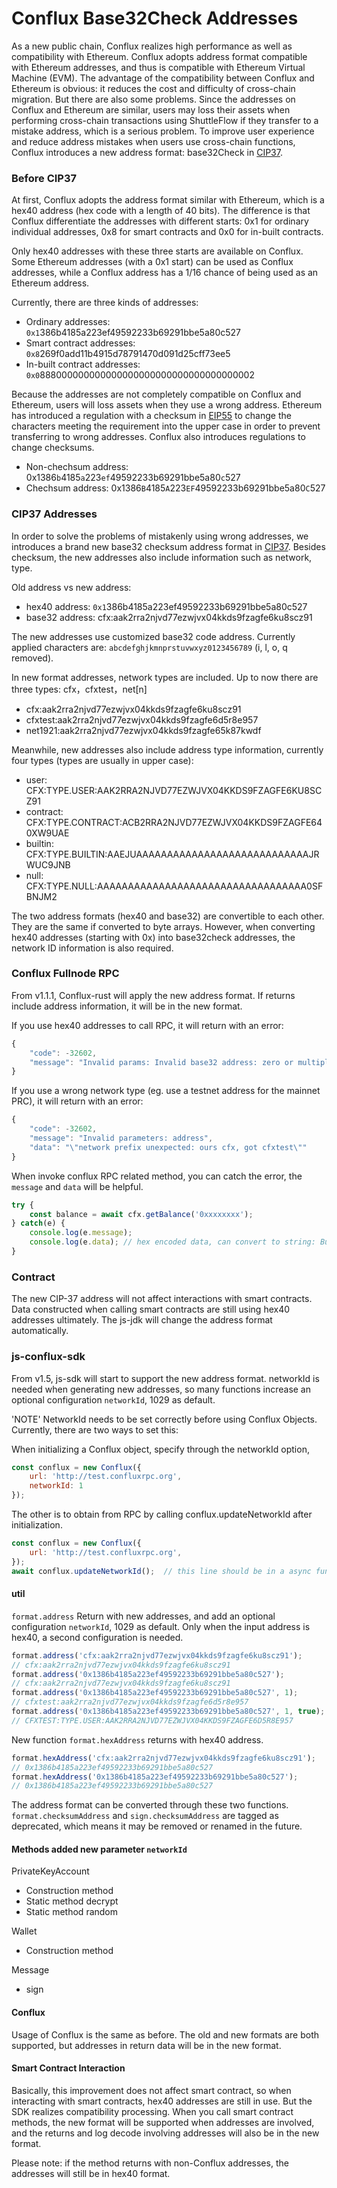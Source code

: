 Conflux Base32Check Addresses
===
As a new public chain, Conflux realizes high performance as well as compatibility with Ethereum. Conflux adopts address format compatible with Ethereum addresses, and thus is compatible with Ethereum Virtual Machine (EVM).
The advantage of the compatibility between Conflux and Ethereum is obvious:  it reduces the cost and difficulty of cross-chain migration. But there are also some problems. Since the addresses on Conflux and Ethereum are similar, users may loss their assets when performing cross-chain transactions using ShuttleFlow if they transfer to a mistake address, which is a serious problem. To improve user experience and reduce address mistakes when users use cross-chain functions, Conflux introduces a new address format: base32Check in [CIP37](https://github.com/Conflux-Chain/CIPs/blob/master/CIPs/cip-37.md).

### Before CIP37
At first, Conflux adopts the address format similar with Ethereum, which is a hex40 address (hex code with a length of 40 bits). The difference is that Conflux differentiate the addresses with different starts: 0x1 for ordinary individual addresses, 0x8 for smart contracts and 0x0 for in-built contracts.

Only hex40 addresses with these three starts are available on Conflux. Some Ethereum addresses (with a 0x1 start) can be used as Conflux addresses, while a Conflux address has a 1/16 chance of being used as an Ethereum address.

Currently, there are three kinds of addresses:

* Ordinary addresses: `0x1`386b4185a223ef49592233b69291bbe5a80c527
* Smart contract addresses: `0x8`269f0add11b4915d78791470d091d25cff73ee5
* In-built contract addresses: `0x0`888000000000000000000000000000000000002

Because the addresses are not completely compatible on Conflux and Ethereum, users will loss assets when they use a wrong address. Ethereum has introduced a regulation with a checksum in [EIP55](https://github.com/ethereum/EIPs/blob/master/EIPS/eip-55.md) to change the characters meeting the requirement into the upper case in order to prevent transferring to wrong addresses. Conflux also introduces regulations to change checksums.

* Non-chechsum address: 0x1386`b`4185`a`223`ef`49592233b69291bbe5a80`c`527
* Chechsum address: 0x1386`B`4185`A`223`EF`49592233b69291bbe5a80`C`527


### CIP37 Addresses
In order to solve the problems of mistakenly using wrong addresses, we introduces a brand new base32 checksum address format in [CIP37](https://github.com/Conflux-Chain/CIPs/blob/master/CIPs/cip-37.md). Besides checksum, the new addresses also include information such as network, type.

Old address vs new address:

* hex40 address: `0x1`386b4185a223ef49592233b69291bbe5a80c527
* base32 address: cfx:aak2rra2njvd77ezwjvx04kkds9fzagfe6ku8scz91

The new addresses use customized base32 code address. Currently applied characters are: `abcdefghjkmnprstuvwxyz0123456789` (i, l, o, q removed).

In new format addresses, network types are included. Up to now there are three types: cfx，cfxtest，net[n]

* cfx:aak2rra2njvd77ezwjvx04kkds9fzagfe6ku8scz91
* cfxtest:aak2rra2njvd77ezwjvx04kkds9fzagfe6d5r8e957
* net1921:aak2rra2njvd77ezwjvx04kkds9fzagfe65k87kwdf

Meanwhile, new addresses also include address type information, currently four types (types are usually in upper case):

* user: CFX:TYPE.USER:AAK2RRA2NJVD77EZWJVX04KKDS9FZAGFE6KU8SCZ91
* contract: CFX:TYPE.CONTRACT:ACB2RRA2NJVD77EZWJVX04KKDS9FZAGFE640XW9UAE
* builtin: CFX:TYPE.BUILTIN:AAEJUAAAAAAAAAAAAAAAAAAAAAAAAAAAAJRWUC9JNB
* null: CFX:TYPE.NULL:AAAAAAAAAAAAAAAAAAAAAAAAAAAAAAAAAA0SFBNJM2

The two address formats (hex40 and base32) are convertible to each other. They are the same if converted to byte arrays. However, when converting hex40 addresses (starting with 0x) into base32check addresses, the network ID information is also required.

### Conflux Fullnode RPC
From v1.1.1, Conflux-rust will apply the new address format. If returns include address information, it will be in the new format.

If you use hex40 addresses to call RPC, it will return with an error:

```js
{
    "code": -32602,
    "message": "Invalid params: Invalid base32 address: zero or multiple prefixes."
}
```

If you use a wrong network type (eg. use a testnet address for the mainnet PRC), it will return with an error:

```js
{
    "code": -32602,
    "message": "Invalid parameters: address",
    "data": "\"network prefix unexpected: ours cfx, got cfxtest\""
}
```

When invoke conflux RPC related method, you can catch the error, the `message` and `data` will be helpful.

```js
try {
    const balance = await cfx.getBalance('0xxxxxxxx');
} catch(e) {
    console.log(e.message);
    console.log(e.data); // hex encoded data, can convert to string: Buffer.from(e.data, 'hex').toString()
}
```

### Contract
The new CIP-37 address will not affect interactions with smart contracts. Data constructed when calling smart contracts are still using hex40 addresses ultimately. The js-jdk will change the address format automatically. 

### js-conflux-sdk

From v1.5, js-sdk will start to support the new address format. networkId is needed when generating new addresses, so many functions increase an optional configuration `networkId`, 1029 as default. 

'NOTE' NetworkId needs to be set correctly before using Conflux Objects. Currently, there are two ways to set this:

When initializing a Conflux object, specify through the networkId option,
```js
const conflux = new Conflux({
    url: 'http://test.confluxrpc.org',
    networkId: 1
});
```
The other is to obtain from RPC by calling conflux.updateNetworkId after initialization.
```js
const conflux = new Conflux({
    url: 'http://test.confluxrpc.org',
});
await conflux.updateNetworkId();  // this line should be in a async function
```


#### util

`format.address` Return with new addresses, and add an optional configuration `networkId`, 1029 as default. Only when the input address is hex40, a second configuration is needed.

```js
format.address('cfx:aak2rra2njvd77ezwjvx04kkds9fzagfe6ku8scz91');
// cfx:aak2rra2njvd77ezwjvx04kkds9fzagfe6ku8scz91
format.address('0x1386b4185a223ef49592233b69291bbe5a80c527');
// cfx:aak2rra2njvd77ezwjvx04kkds9fzagfe6ku8scz91
format.address('0x1386b4185a223ef49592233b69291bbe5a80c527', 1);
// cfxtest:aak2rra2njvd77ezwjvx04kkds9fzagfe6d5r8e957
format.address('0x1386b4185a223ef49592233b69291bbe5a80c527', 1, true);
// CFXTEST:TYPE.USER:AAK2RRA2NJVD77EZWJVX04KKDS9FZAGFE6D5R8E957
```

New function `format.hexAddress` returns with hex40 address.

```js
format.hexAddress('cfx:aak2rra2njvd77ezwjvx04kkds9fzagfe6ku8scz91');
// 0x1386b4185a223ef49592233b69291bbe5a80c527
format.hexAddress('0x1386b4185a223ef49592233b69291bbe5a80c527');
// 0x1386b4185a223ef49592233b69291bbe5a80c527
```

The address format can be converted through these two functions.  
`format.checksumAddress` and `sign.checksumAddress` are tagged as deprecated, which means it may be removed or renamed in the future.


#### Methods added new parameter `networkId`

PrivateKeyAccount 
* Construction method
* Static method decrypt
* Static method random

Wallet 
* Construction method

Message
* sign


#### Conflux

Usage of Conflux is the same as before. The old and new formats are both supported, but addresses in return data will be in the new format.


#### Smart Contract Interaction
Basically, this improvement does not affect smart contract, so when interacting with smart contracts, hex40 addresses are still in use. 
But the SDK realizes compatibility processing. When you call smart contract methods, the new format will be supported when addresses are involved, and the returns and log decode involving addresses will also be in the new format.

Please note: if the method returns with non-Conflux addresses, the addresses will still be in hex40 format.
